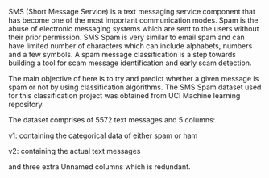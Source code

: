 SMS (Short Message Service) is a text messaging service component that has become one of the most important communication modes. Spam is the abuse of electronic messaging systems which are sent to the users without their prior permission. SMS Spam is very similar to email spam and can have limited number of characters which can include alphabets, numbers and a few symbols. A spam message classification is a step towards building a tool for scam message identification and early scam detection.

The main objective of here is to try and predict whether a given message is spam or not by using classification algorithms. The SMS Spam dataset used for this classification project was obtained from UCI Machine learning repository. 

The dataset comprises of 5572 text messages and 5 columns:

v1: containing the categorical data of either spam or ham

v2: containing the actual text messages

and three extra Unnamed columns which is redundant.
